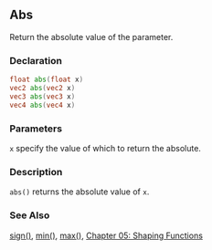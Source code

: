 ## Abs
Return the absolute value of the parameter.

### Declaration
```glsl
float abs(float x)  
vec2 abs(vec2 x)  
vec3 abs(vec3 x)  
vec4 abs(vec4 x)
```

### Parameters
```x``` specify the value of which to return the absolute.

### Description
```abs()``` returns the absolute value of ```x```.

<div class="simpleFunction" data="y = abs(x); "></div>

### See Also
[sign()](/glossary/?search=sign), [min()](/glossary/?search=min), [max()](/glossary/?search=max), [Chapter 05: Shaping Functions](../05/)

